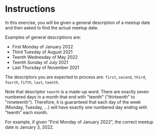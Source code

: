 # Instructions

In this exercise, you will be given a general description of a meetup date and then asked to find the actual meetup date.

Examples of general descriptions are:

- First Monday of January 2022
- Third Tuesday of August 2021
- Teenth Wednesday of May 2022
- Teenth Sunday of July 2021
- Last Thursday of November 2021

The descriptors you are expected to process are: `first`, `second`, `third`, `fourth`, `fifth`, `last`, `teenth`.

Note that descriptor `teenth` is a made-up word.
There are exactly seven numbered days in a month that end with "teenth" ("thirteenth" to "nineteenth").
Therefore, it is guaranteed that each day of the week (Monday, Tuesday, ...) will have exactly one numbered day ending with "teenth" each month.

For example, if given "First Monday of January 2022", the correct meetup date is January 3, 2022.
